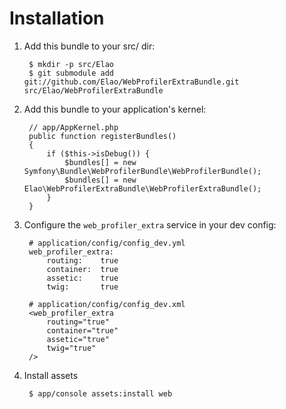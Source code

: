 Installation
============

1. Add this bundle to your src/ dir:

        $ mkdir -p src/Elao
        $ git submodule add git://github.com/Elao/WebProfilerExtraBundle.git src/Elao/WebProfilerExtraBundle


2. Add this bundle to your application's kernel:

        // app/AppKernel.php
        public function registerBundles()
        {
            if ($this->isDebug()) {
                $bundles[] = new Symfony\Bundle\WebProfilerBundle\WebProfilerBundle();
                $bundles[] = new Elao\WebProfilerExtraBundle\WebProfilerExtraBundle();
            }
        }


3. Configure the `web_profiler_extra` service in your dev config:

        # application/config/config_dev.yml
        web_profiler_extra:
            routing:    true
            container:  true
            assetic:    true
            twig:       true
        
        # application/config/config_dev.xml
        <web_profiler_extra
            routing="true"
            container="true"
            assetic="true"
            twig="true"
        />


4. Install assets

        $ app/console assets:install web
